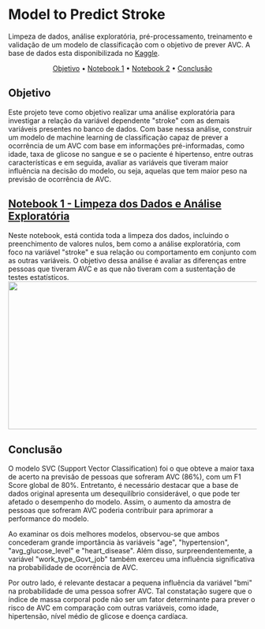 <h1>Model to Predict Stroke</h1>

Limpeza de dados, análise exploratória, pré-processamento, treinamento e validação de um modelo de classificação com o objetivo de prever AVC. A base de dados esta disponibilizada no <a href='https://www.kaggle.com/datasets/fedesoriano/stroke-prediction-dataset'>Kaggle</a>.
<p align = center> 
    <a href = '#objetivo'>Objetivo</a> •
    <a href = '#notebook1'>Notebook 1</a> •
    <a href = '#notebook2'>Notebook 2</a> •
    <a href = '#conclusão'>Conclusão</a>
</p>

<h2 id = 'objetivo'>Objetivo</h2>

Este projeto teve como objetivo realizar uma análise exploratória para investigar a relação da variável dependente "stroke" com as demais variáveis presentes no banco de dados. Com base nessa análise, construir um modelo de machine learning de classificação capaz de prever a ocorrência de um AVC com base em informações pré-informadas, como idade, taxa de glicose no sangue e se o paciente é hipertenso, entre outras características e em seguida, avaliar as variáveis que tiveram maior influência na decisão do modelo, ou seja, aquelas que tem maior peso na previsão de ocorrência de AVC.

<h2 id = 'notebook1'><a href='https://github.com/lukasoares/Model_to_predict_stroke/blob/main/Notebook_1%20_Tratamento_e_limpeza_dos_dados/%20DataStrokeWithPysparkSQL.ipynb'>Notebook 1 - Limpeza dos Dados e Análise Exploratória</a></h2>
Neste notebook, está contida toda a limpeza dos dados, incluindo o preenchimento de valores nulos, bem como a análise exploratória, com foco na variável "stroke" e sua relação ou comportamento em conjunto com as outras variáveis. O objetivo dessa análise é avaliar as diferenças entre pessoas que tiveram AVC e as que não tiveram com a sustentação de testes estatísticos.
<img src ="https://user-images.githubusercontent.com/110298606/226348853-b103ff31-001f-4f07-a8e7-94603529bdc6.png" width = 600px height = 300px/>

<h2 id = 'notebook2>Notebook 2 - Pré-processamento e Construção do Modelo</h2>
Como parte do pré-processamento, foi realizada a vetorização do banco de dados, bem como o teste de correlação de Pearson e a aplicação do método "SMOTE" para balancear a variável dependente "stroke" por meio da criação de dados sintéticos, a fim de evitar o overfitting em uma das categorias (teve ou não teve AVC).
<img src ="https://user-images.githubusercontent.com/110298606/226354254-5655970e-5922-4e08-928e-bccacf21df47.png" width = 600px height = 300px/>
Para a construção do modelo, foi utilizado o método "nested cross-validation" para separar o conjunto de dados entre treinamento e teste, sendo que este último foi utilizado apenas para a validação dos modelos. Após essa divisão, os hiperparâmetros de cada modelo foram otimizados e, em seguida, cada modelo foi avaliado utilizando a métrica "F1 Score" e uma matriz de confusão. 
<img src ="https://user-images.githubusercontent.com/110298606/226354611-895d9fb8-9d60-47ce-b2ab-4b05f1baa2b5.png" width = 200px height = 150px/>
Por fim, após a seleção do melhor modelo, foram realizadas análises para identificar as variáveis que tiveram maior peso na classificação do modelo.
<img src ="https://user-images.githubusercontent.com/110298606/226355746-8a474baa-735f-4aa9-b355-2d8997e3917f.png" width = 200px height = 350px/>
<h2 id = 'conclusão'>Conclusão</h2>

O modelo SVC (Support Vector Classification) foi o que obteve a maior taxa de acerto na previsão de pessoas que sofreram AVC (86%), com um F1 Score global de 80%. Entretanto, é necessário destacar que a base de dados original apresenta um desequilíbrio considerável, o que pode ter afetado o desempenho do modelo. Assim, o aumento da amostra de pessoas que sofreram AVC poderia contribuir para aprimorar a performance do modelo.

Ao examinar os dois melhores modelos, observou-se que ambos concederam grande importância às variáveis "age", "hypertension", "avg_glucose_level" e "heart_disease". Além disso, surpreendentemente, a variável "work_type_Govt_job" também exerceu uma influência significativa na probabilidade de ocorrência de AVC.

Por outro lado, é relevante destacar a pequena influência da variável "bmi" na probabilidade de uma pessoa sofrer AVC. Tal constatação sugere que o índice de massa corporal pode não ser um fator determinante para prever o risco de AVC em comparação com outras variáveis, como idade, hipertensão, nível médio de glicose e doença cardíaca.



